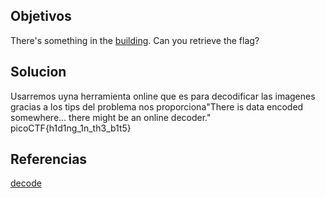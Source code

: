## Objetivos
There's something in the [building](https://jupiter.challenges.picoctf.org/static/011955b303f293d60c8116e6a4c5c84f/buildings.png). Can you retrieve the flag?
## Solucion
Usarremos uyna herramienta online que es para decodificar las imagenes 
gracias a los tips del problema nos proporciona"There is data encoded somewhere... there might be an online decoder."
picoCTF{h1d1ng_1n_th3_b1t5}

## Referencias
[decode](https://stylesuxx.github.io/steganography/)